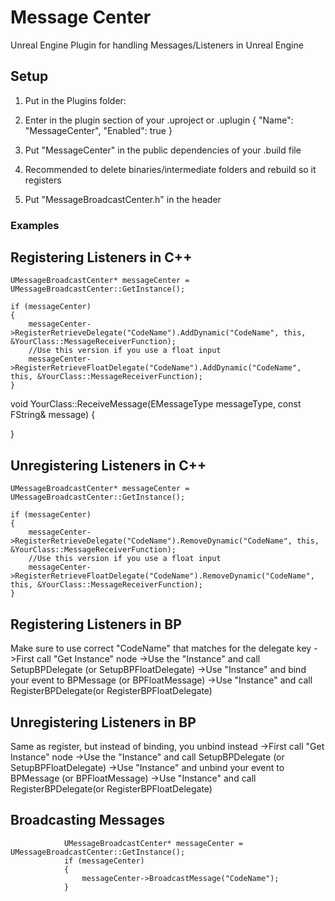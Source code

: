 # Message Center
Unreal Engine Plugin for handling Messages/Listeners in Unreal Engine



## Setup
1. Put in the Plugins folder:
2. Enter in the plugin section of your .uproject or .uplugin
{
	"Name": "MessageCenter",
	"Enabled": true
}

3. Put "MessageCenter" in the public dependencies of your .build file
4. Recommended to delete binaries/intermediate folders and rebuild so it registers
5. Put "MessageBroadcastCenter.h" in the header

### Examples

## Registering Listeners in C++
	UMessageBroadcastCenter* messageCenter = UMessageBroadcastCenter::GetInstance();

	if (messageCenter)
	{
		messageCenter->RegisterRetrieveDelegate("CodeName").AddDynamic("CodeName", this, &YourClass::MessageReceiverFunction);
		//Use this version if you use a float input
		messageCenter->RegisterRetrieveFloatDelegate("CodeName").AddDynamic("CodeName", this, &YourClass::MessageReceiverFunction);
	}


void YourClass::ReceiveMessage(EMessageType messageType, const FString& message)
{

}

## Unregistering Listeners in C++
	UMessageBroadcastCenter* messageCenter = UMessageBroadcastCenter::GetInstance();

	if (messageCenter)
	{
		messageCenter->RegisterRetrieveDelegate("CodeName").RemoveDynamic("CodeName", this, &YourClass::MessageReceiverFunction);
		//Use this version if you use a float input
		messageCenter->RegisterRetrieveFloatDelegate("CodeName").RemoveDynamic("CodeName", this, &YourClass::MessageReceiverFunction);
	}

## Registering Listeners in BP
Make sure to use correct "CodeName" that matches for the delegate key
->First call "Get Instance" node
->Use the "Instance" and call SetupBPDelegate (or SetupBPFloatDelegate)
->Use "Instance" and bind your event to BPMessage (or BPFloatMessage)
->Use "Instance" and call RegisterBPDelegate(or RegisterBPFloatDelegate)

## Unregistering Listeners in BP
Same as register, but instead of binding, you unbind instead
->First call "Get Instance" node
->Use the "Instance" and call SetupBPDelegate (or SetupBPFloatDelegate)
->Use "Instance" and unbind your event to BPMessage (or BPFloatMessage)
->Use "Instance" and call RegisterBPDelegate(or RegisterBPFloatDelegate)

## Broadcasting Messages
				UMessageBroadcastCenter* messageCenter = UMessageBroadcastCenter::GetInstance();
				if (messageCenter)
				{
					messageCenter->BroadcastMessage("CodeName");
				}